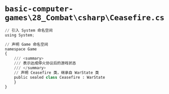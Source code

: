 # `basic-computer-games\28_Combat\csharp\Ceasefire.cs`

```py
// 引入 System 命名空间
using System;

// 声明 Game 命名空间
namespace Game
{
    /// <summary>
    /// 表示达成停火协议后的游戏状态
    /// </summary>
    // 声明 Ceasefire 类，继承自 WarState 类
    public sealed class Ceasefire : WarState
    }
}
```